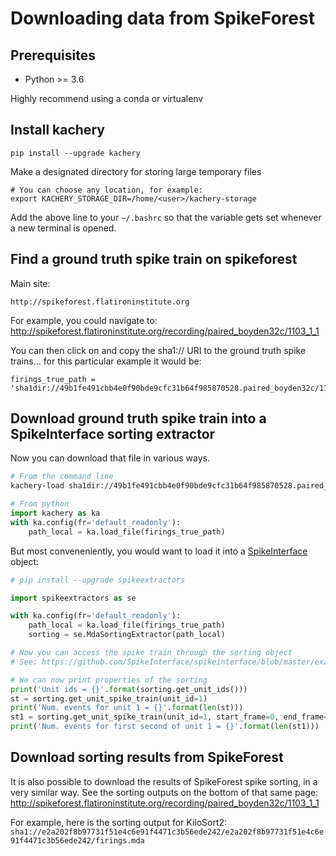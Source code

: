# Downloading data from SpikeForest

## Prerequisites

* Python >= 3.6

Highly recommend using a conda or virtualenv

## Install kachery

```
pip install --upgrade kachery
```

Make a designated directory for storing large temporary files

```
# You can choose any location, for example:
export KACHERY_STORAGE_DIR=/home/<user>/kachery-storage
```

Add the above line to your `~/.bashrc` so that the variable gets set whenever a new terminal is opened.

## Find a ground truth spike train on spikeforest

Main site:

```
http://spikeforest.flatironinstitute.org
```

For example, you could navigate to: http://spikeforest.flatironinstitute.org/recording/paired_boyden32c/1103_1_1

You can then click on and copy the sha1:// URI to the ground truth spike trains... for this particular example it would be:

```
firings_true_path = 'sha1dir://49b1fe491cbb4e0f90bde9cfc31b64f985870528.paired_boyden32c/1103_1_1/firings_true.mda'
```

## Download ground truth spike train into a SpikeInterface sorting extractor

Now you can download that file in various ways.

```bash
# From the command line
kachery-load sha1dir://49b1fe491cbb4e0f90bde9cfc31b64f985870528.paired_boyden32c/1103_1_1/firings_true.mda --fr default_readonly --dest firings_true.mda
```

```python
# From python
import kachery as ka
with ka.config(fr='default_readonly'):
    path_local = ka.load_file(firings_true_path)
```

But most conveneniently, you would want to load it into a [SpikeInterface](https://github.com/SpikeInterface) object:

```python
# pip install --upgrade spikeextractors

import spikeextractors as se

with ka.config(fr='default_readonly'):
    path_local = ka.load_file(firings_true_path)
    sorting = se.MdaSortingExtractor(path_local)

# Now you can access the spike train through the sorting object
# See: https://github.com/SpikeInterface/spikeinterface/blob/master/examples/modules/extractors/plot_2_sorting_extractor.py

# We can now print properties of the sorting
print('Unit ids = {}'.format(sorting.get_unit_ids()))
st = sorting.get_unit_spike_train(unit_id=1)
print('Num. events for unit 1 = {}'.format(len(st)))
st1 = sorting.get_unit_spike_train(unit_id=1, start_frame=0, end_frame=30000)
print('Num. events for first second of unit 1 = {}'.format(len(st1)))
```

## Download sorting results from SpikeForest

It is also possible to download the results of SpikeForest spike sorting, in a very similar way. See the sorting outputs on the bottom of that same page: http://spikeforest.flatironinstitute.org/recording/paired_boyden32c/1103_1_1

For example, here is the sorting output for KiloSort2: `sha1://e2a202f8b97731f51e4c6e91f4471c3b56ede242/e2a202f8b97731f51e4c6e91f4471c3b56ede242/firings.mda`